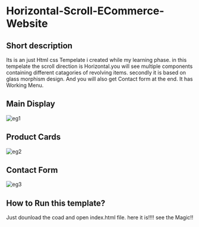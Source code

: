 # Horizontal-Scroll-ECommerce-Website

## Short description
Its is an just Html css Tempelate i created while my learning phase. in this tempelate the scroll direction is Horizontal.you will see multiple components containing different catagories of revolving items.
secondly it is based on glass morphism design. And you will also get Contact form at the end.
It has Working Menu.

## Main Display
![eg1](https://user-images.githubusercontent.com/109715275/219433262-a76dc253-1cfd-4a2c-965e-80ade3b5bd5d.PNG)

## Product Cards
![eg2](https://user-images.githubusercontent.com/109715275/219433321-3416b985-87a7-4a3f-a265-5a0094003838.PNG)

## Contact Form
![eg3](https://user-images.githubusercontent.com/109715275/219433348-0a2c5897-de1c-4fe4-a803-8e39f46858f4.PNG)


## How to Run this template?
Just dounload the coad and open index.html file.
here it is!!!! see the Magic!!

